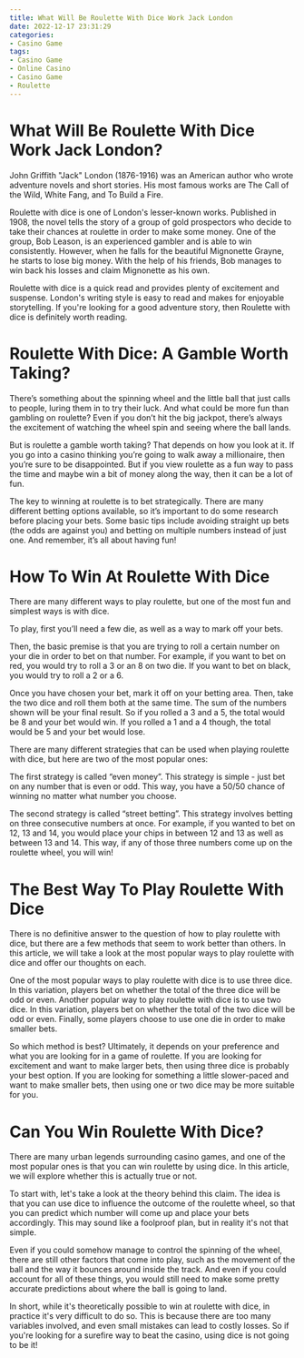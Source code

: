 ```yaml
---
title: What Will Be Roulette With Dice Work Jack London
date: 2022-12-17 23:31:29
categories:
- Casino Game
tags:
- Casino Game
- Online Casino
- Casino Game
- Roulette
---
```



#  What Will Be Roulette With Dice Work Jack London?

John Griffith "Jack" London (1876-1916) was an American author who wrote adventure novels and short stories. His most famous works are The Call of the Wild, White Fang, and To Build a Fire.

Roulette with dice is one of London's lesser-known works. Published in 1908, the novel tells the story of a group of gold prospectors who decide to take their chances at roulette in order to make some money. One of the group, Bob Leason, is an experienced gambler and is able to win consistently. However, when he falls for the beautiful Mignonette Grayne, he starts to lose big money. With the help of his friends, Bob manages to win back his losses and claim Mignonette as his own.

Roulette with dice is a quick read and provides plenty of excitement and suspense. London's writing style is easy to read and makes for enjoyable storytelling. If you're looking for a good adventure story, then Roulette with dice is definitely worth reading.

#  Roulette With Dice: A Gamble Worth Taking?

There’s something about the spinning wheel and the little ball that just calls to people, luring them in to try their luck. And what could be more fun than gambling on roulette? Even if you don’t hit the big jackpot, there’s always the excitement of watching the wheel spin and seeing where the ball lands.

But is roulette a gamble worth taking? That depends on how you look at it. If you go into a casino thinking you’re going to walk away a millionaire, then you’re sure to be disappointed. But if you view roulette as a fun way to pass the time and maybe win a bit of money along the way, then it can be a lot of fun.

The key to winning at roulette is to bet strategically. There are many different betting options available, so it’s important to do some research before placing your bets. Some basic tips include avoiding straight up bets (the odds are against you) and betting on multiple numbers instead of just one. And remember, it’s all about having fun!

#  How To Win At Roulette With Dice

There are many different ways to play roulette, but one of the most fun and simplest ways is with dice.

To play, first you’ll need a few die, as well as a way to mark off your bets.

Then, the basic premise is that you are trying to roll a certain number on your die in order to bet on that number. For example, if you want to bet on red, you would try to roll a 3 or an 8 on two die. If you want to bet on black, you would try to roll a 2 or a 6.

Once you have chosen your bet, mark it off on your betting area. Then, take the two dice and roll them both at the same time. The sum of the numbers shown will be your final result. So if you rolled a 3 and a 5, the total would be 8 and your bet would win. If you rolled a 1 and a 4 though, the total would be 5 and your bet would lose.

There are many different strategies that can be used when playing roulette with dice, but here are two of the most popular ones:

The first strategy is called “even money”. This strategy is simple - just bet on any number that is even or odd. This way, you have a 50/50 chance of winning no matter what number you choose.

The second strategy is called “street betting”. This strategy involves betting on three consecutive numbers at once. For example, if you wanted to bet on 12, 13 and 14, you would place your chips in between 12 and 13 as well as between 13 and 14. This way, if any of those three numbers come up on the roulette wheel, you will win!

#  The Best Way To Play Roulette With Dice

There is no definitive answer to the question of how to play roulette with dice, but there are a few methods that seem to work better than others. In this article, we will take a look at the most popular ways to play roulette with dice and offer our thoughts on each.

One of the most popular ways to play roulette with dice is to use three dice. In this variation, players bet on whether the total of the three dice will be odd or even. Another popular way to play roulette with dice is to use two dice. In this variation, players bet on whether the total of the two dice will be odd or even. Finally, some players choose to use one die in order to make smaller bets.

So which method is best? Ultimately, it depends on your preference and what you are looking for in a game of roulette. If you are looking for excitement and want to make larger bets, then using three dice is probably your best option. If you are looking for something a little slower-paced and want to make smaller bets, then using one or two dice may be more suitable for you.

#  Can You Win Roulette With Dice?

There are many urban legends surrounding casino games, and one of the most popular ones is that you can win roulette by using dice. In this article, we will explore whether this is actually true or not.

To start with, let's take a look at the theory behind this claim. The idea is that you can use dice to influence the outcome of the roulette wheel, so that you can predict which number will come up and place your bets accordingly. This may sound like a foolproof plan, but in reality it's not that simple.

Even if you could somehow manage to control the spinning of the wheel, there are still other factors that come into play, such as the movement of the ball and the way it bounces around inside the track. And even if you could account for all of these things, you would still need to make some pretty accurate predictions about where the ball is going to land.

In short, while it's theoretically possible to win at roulette with dice, in practice it's very difficult to do so. This is because there are too many variables involved, and even small mistakes can lead to costly losses. So if you're looking for a surefire way to beat the casino, using dice is not going to be it!